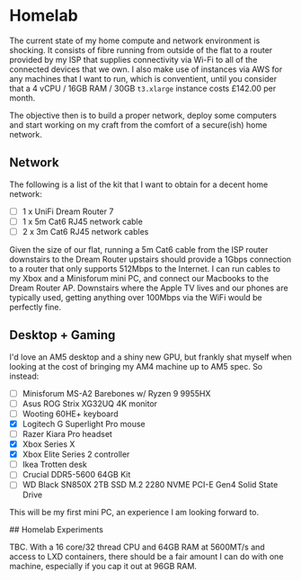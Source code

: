 # Homelab

The current state of my home compute and network environment is shocking. It consists of fibre
running from outside of the flat to a router provided by my ISP that supplies connectivity via
Wi-Fi to all of the connected devices that we own. I also make use of instances via AWS for 
any machines that I want to run, which is conventient, until you consider that a 4 vCPU / 
16GB RAM / 30GB `t3.xlarge` instance costs £142.00 per month.

The objective then is to build a proper network, deploy some computers and start working on
my craft from the comfort of a secure(ish) home network.

## Network

The following is a list of the kit that I want to obtain for a decent home network:

- [ ] 1 x UniFi Dream Router 7
- [ ] 1 x 5m Cat6 RJ45 network cable
- [ ] 2 x 3m Cat6 RJ45 network cables

Given the size of our flat, running a 5m Cat6 cable from the ISP router downstairs to the
Dream Router upstairs should provide a 1Gbps connection to a router that only supports
512Mbps to the Internet. I can run cables to my Xbox and a Minisforum mini PC, and connect
our Macbooks to the Dream Router AP. Downstairs where the Apple TV lives and our phones
are typically used, getting anything over 100Mbps via the WiFi would be perfectly fine.

## Desktop + Gaming

I'd love an AM5 desktop and a shiny new GPU, but frankly shat myself when looking at the 
cost of bringing my AM4 machine up to AM5 spec. So instead:

- [ ] Minisforum MS-A2 Barebones w/ Ryzen 9 9955HX
- [ ] Asus ROG Strix XG32UQ 4K monitor
- [ ] Wooting 60HE+ keyboard
- [x] Logitech G Superlight Pro mouse
- [ ] Razer Kiara Pro headset
- [x] Xbox Series X
- [x] Xbox Elite Series 2 controller
- [ ] Ikea Trotten desk
- [ ] Crucial DDR5-5600 64GB Kit
- [ ] WD Black SN850X 2TB SSD M.2 2280 NVME PCI-E Gen4 Solid State Drive

This will be my first mini PC, an experience I am looking forward to.

## Homelab Experiments

TBC. With a 16 core/32 thread CPU and 64GB RAM at 5600MT/s and access to LXD
containers, there should be a fair amount I can do with one machine, especially
if you cap it out at 96GB RAM.